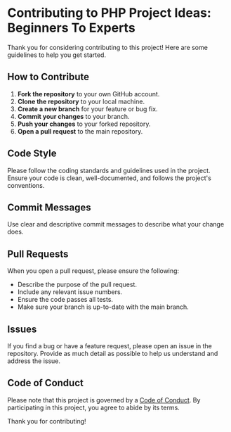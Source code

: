 # Contributing to PHP Project Ideas: Beginners To Experts

Thank you for considering contributing to this project! Here are some guidelines to help you get started.

## How to Contribute

1. **Fork the repository** to your own GitHub account.
2. **Clone the repository** to your local machine.
3. **Create a new branch** for your feature or bug fix.
4. **Commit your changes** to your branch.
5. **Push your changes** to your forked repository.
6. **Open a pull request** to the main repository.

## Code Style

Please follow the coding standards and guidelines used in the project. Ensure your code is clean, well-documented, and follows the project's conventions.

## Commit Messages

Use clear and descriptive commit messages to describe what your change does. 

## Pull Requests

When you open a pull request, please ensure the following:

- Describe the purpose of the pull request.
- Include any relevant issue numbers.
- Ensure the code passes all tests.
- Make sure your branch is up-to-date with the main branch.

## Issues

If you find a bug or have a feature request, please open an issue in the repository. Provide as much detail as possible to help us understand and address the issue.

## Code of Conduct

Please note that this project is governed by a [Code of Conduct](CODE_OF_CONDUCT.md). By participating in this project, you agree to abide by its terms.

Thank you for contributing!

